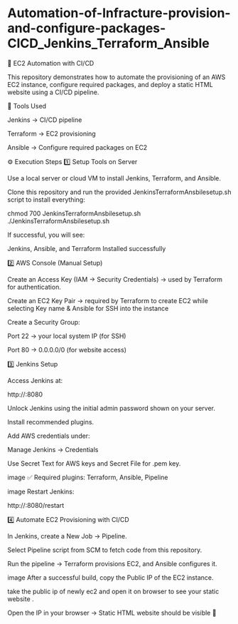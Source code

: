# Automation-of-Infracture-provision-and-configure-packages-CICD_Jenkins_Terraform_Ansible

🚀 EC2 Automation with CI/CD

This repository demonstrates how to automate the provisioning of an AWS EC2 instance, configure required packages, and deploy a static HTML website using a CI/CD pipeline.

🔧 Tools Used

Jenkins → CI/CD pipeline

Terraform → EC2 provisioning

Ansible → Configure required packages on EC2

⚙️ Execution Steps 1️⃣ Setup Tools on Server

Use a local server or cloud VM to install Jenkins, Terraform, and Ansible.

Clone this repository and run the provided JenkinsTerraformAnsbilesetup.sh script to install everything:

chmod 700 JenkinsTerraformAnsbilesetup.sh ./JenkinsTerraformAnsbilesetup.sh

If successful, you will see:

Jenkins, Ansible, and Terraform Installed successfully

2️⃣ AWS Console (Manual Setup)

Create an Access Key (IAM → Security Credentials) → used by Terraform for authentication.

Create an EC2 Key Pair → required by Terraform to create EC2 while selecting Key name & Ansible for SSH into the instance

Create a Security Group:

Port 22 → your local system IP (for SSH)

Port 80 → 0.0.0.0/0 (for website access)

3️⃣ Jenkins Setup

Access Jenkins at:

http://:8080

Unlock Jenkins using the initial admin password shown on your server.

Install recommended plugins.

Add AWS credentials under:

Manage Jenkins → Credentials

Use Secret Text for AWS keys and Secret File for .pem key.

image
✅ Required plugins: Terraform, Ansible, Pipeline

image
Restart Jenkins:

http://:8080/restart

4️⃣ Automate EC2 Provisioning with CI/CD

In Jenkins, create a New Job → Pipeline.

Select Pipeline script from SCM to fetch code from this repository.

Run the pipeline → Terraform provisions EC2, and Ansible configures it.

image
After a successful build, copy the Public IP of the EC2 instance.

take the public ip of newly ec2 and open it on browser to see your static website .

Open the IP in your browser → Static HTML website should be visible 🎉

